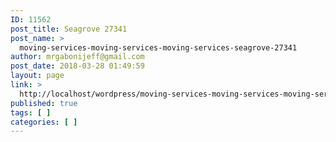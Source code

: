 ```yaml
---
ID: 11562
post_title: Seagrove 27341
post_name: >
  moving-services-moving-services-moving-services-seagrove-27341
author: mrgabonijeff@gmail.com
post_date: 2018-03-28 01:49:59
layout: page
link: >
  http://localhost/wordpress/moving-services-moving-services-moving-services-seagrove-27341/
published: true
tags: [ ]
categories: [ ]
---
```

